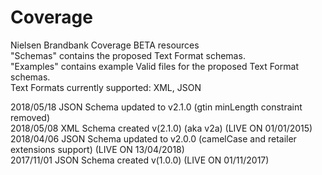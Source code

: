 # Coverage
Nielsen Brandbank Coverage BETA resources </BR>
"Schemas" contains the proposed Text Format schemas. </BR>
"Examples" contains example Valid files for the proposed Text Format schemas. </BR>
Text Formats currently supported: XML, JSON </BR>

2018/05/18 JSON Schema updated to v2.1.0 (gtin minLength constraint removed) </BR>
2018/05/08 XML Schema created v(2.1.0) (aka v2a) (LIVE ON 01/01/2015) </BR>
2018/04/06 JSON Schema updated to v2.0.0 (camelCase and retailer extensions support) (LIVE ON 13/04/2018) </BR>
2017/11/01 JSON Schema created v(1.0.0) (LIVE ON 01/11/2017) </BR>
